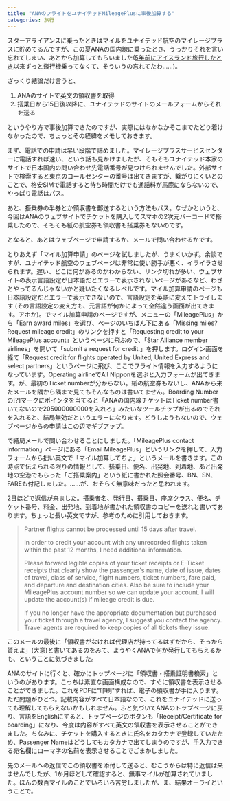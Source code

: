 ```yaml
---
title: "ANAのフライトをユナイテッドMileagePlusに事後加算する"
categories: 旅行
---
```


スターアライアンスに乗ったときはマイルをユナイテッド航空のマイレージプラスに貯めてるんですが、この夏ANAの国内線に乗ったとき、うっかりそれを言い忘れてしまい、あとから加算してもらいました([5年前にアイスランド旅行したとき](20110912.html)以来ずっと飛行機乗ってなくて、そういうの忘れてたわ……)。

ざっくり結論だけ言うと、

1. ANAのサイトで英文の領収書を取得
1. 搭乗日から15日後以降に、ユナイテッドのサイトのメールフォームからそれを送る

というやり方で事後加算できたのですが、実際にはなかなかそこまでたどり着けなかったので、ちょっとその経緯をメモしておきます。

まず、電話での申請は早い段階で諦めました。マイレージプラスサービスセンターに電話すれば速い、という話も見かけましたが、そもそもユナイテッド本家のサイトで日本国内の問い合わせ先電話番号が見つけられませんでした。外部サイトで検索すると東京のコールセンターの番号は出てきますが、繋がりにくいとのことで、格安SIMで電話すると待ち時間だけでも通話料が馬鹿にならないので、やっぱり電話はパス。

あと、搭乗券の半券とか領収書を郵送するという方法もパス。なぜかというと、今回はANAのウェブサイトでチケットを購入してスマホの2次元バーコードで搭乗したので、そもそも紙の航空券も領収書も搭乗券もないのです。

となると、あとはウェブページで申請するか、メールで問い合わせるかです。

とりあえず「マイル加算申請」のページを試しましたが、うまくいかず。余談ですが、ユナイテッド航空のウェブページは非常に使い勝手が悪く、イライラさせられます。遅い、どこに何があるのかわからない、リンク切れが多い、ウェブサイトの表示言語設定が日本語だとエラーで表示されないページがあるなど、わざとやってるんじゃないかと疑いたくなるレベルです。マイル加算申請のページも日本語設定だとエラーで表示できないので、言語設定を英語に変えてトライします (その言語設定の変え方も、元言語が何かによって全然違う画面が出てきます。アホか)。でマイル加算申請のページですが、メニューの「MileagePlus」から「Earn award miles」を選び、ページのいちばん下にある「Missing miles? Request mileage credit」のリンクを押すと「Requesting credit to your MileagePlus account」というページに飛ぶので、「Star Alliance member airlines」を開いて「submit a request for credit.」を押します。ログイン画面を経て「Request credit for flights operated by United, United Express and select partners」というページに飛び、ここでフライト情報を入力するようになっています。Operating airlineでAll Nipponを選ぶと入力フォームが出てきます。が、最初のTicket numberが分からない。紙の航空券もないし、ANAから来たメールを隅から隅まで見てもそんなものは書いてません。Boarding Numberの[?]マークにポインタを当てると「ANAの国内線チケットはTicket number書いてないので205000000000を入れろ」みたいなツールチップが出るのでそれを入れると、結局無効だというエラーになります。どうしようもないので、ウェブページからの申請はこの辺でギブアップ。

で結局メールで問い合わせることにしました。「MileagePlus contact information」ページにある「Email MileagePlus」というリンクを押して、入力フォームから拙い英文で「マイル加算してちょ」というメールを書きます。この時点で伝えられる限りの情報として、搭乗日、便名、出発地、到着地、あと出発地の空港でもらった「ご搭乗案内」という紙に書かれた照会番号、BN、SN、FAREも付記しました。……が、おそらく無意味だったと思われます。

2日ほどで返信が来ました。搭乗者名、発行日、搭乗日、座席クラス、便名、チケット番号、料金、出発地、到着地が書かれた領収書のコピーを送れと書いてあります。ちょっと長い英文ですが、参考のために引用しておきます。

> Partner flights cannot be processed until 15 days after travel.
>
> In order to credit your account with any unrecorded flights taken within the past 12 months, I need additional information.
>
> Please forward legible copies of your ticket receipts or E-Ticket receipts that clearly show the passenger's name, date of issue, dates of travel, class of service, flight numbers, ticket numbers, fare paid, and departure and destination cities. Also be sure to include your MileagePlus account number so we can update your account. I will update the account(s) if mileage credit is due.
>
> If you no longer have the appropriate documentation but purchased your ticket through a travel agency, I suggest you contact the agency. Travel agents are required to keep copies of all tickets they issue.

このメールの最後に「領収書がなければ代理店が持ってるはずだから、そっから貰えよ」(大意)と書いてあるのをみて、ようやくANAで何か発行してもらえるかも、ということに気づきました。

ANAのサイトに行くと、確かにトップページに「領収書・搭乗証明書検索」というのがあります。こっちは素直な画面構成なので、すぐに領収書を表示させることができました。これをPDFに"印刷"すれば、電子の領収書が手に入ります。ただ問題がひとつ。記載内容がすべて日本語なので、これをユナイテッドに送っても理解してもらえないかもしれません。ふと気づいてANAのトップページに戻り、言語をEnglishにすると、トップページのボタンも「Receipt/Certificate for boarding」になり、今度は内容がすべて英文の領収書を表示させることができました。ちなみに、チケットを購入するときに氏名をカタカナで登録していたため、Passenger Nameはどうしてもカタカナで出てしまうのですが、手入力できる宛名欄にローマ字の名前を表示させることでごまかしました。

先のメールへの返信でこの領収書を添付して送ると、むこうからは特に返信は来ませんでしたが、1か月ほどして確認すると、無事マイルが加算されていました。ほんの数百マイルのことでいろいろ苦労しましたが、ま、結果オーライということで。
